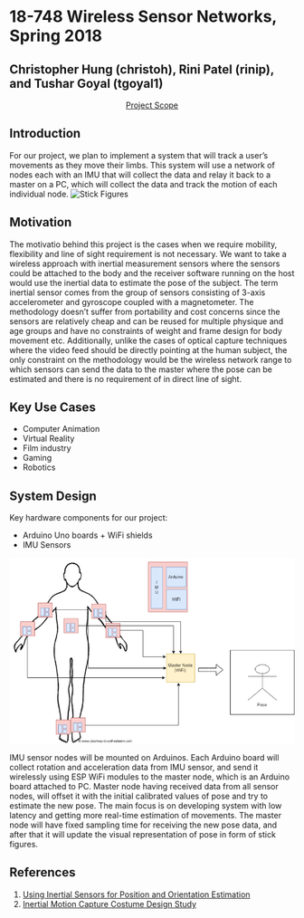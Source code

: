 
# 18-748 Wireless Sensor Networks, Spring 2018

## Christopher Hung (christoh), Rini Patel (rinip), and Tushar Goyal (tgoyal1)

<div style="text-align: center;"><a class="nav"  href="https://rinipatel.github.io/PoseCapture/Project_Scope_Document.pdf" target="_blank">Project Scope</a></div>

## Introduction
For our project, we plan to implement a system that will track a user’s movements as they move their limbs. This system will use a network of nodes each with an IMU that will collect the data and relay it back to a master on a PC, which will collect the data and track the motion of each individual node.
![Stick Figures](http://vis.uky.edu/~gravity/Research/Mocap/Mocap_files/image002.jpg)

## Motivation 
The motivatio behind this project is the cases when we require mobility, flexibility and line of sight requirement is not necessary. We want to take a wireless approach with inertial measurement sensors where the sensors could be attached to the body and the receiver software running on the host would use the inertial data to estimate the pose of the subject. The term inertial sensor comes from the group of sensors consisting of 3-axis accelerometer and gyroscope coupled with a magnetometer. The methodology doesn’t suffer from portability and cost concerns since the sensors are relatively cheap and can be reused for multiple physique and age groups and have no constraints of weight and frame design for body movement etc. Additionally, unlike the cases of optical capture techniques where the video feed should be directly pointing at the human subject, the only constraint on the methodology would be the wireless network range to which sensors can send the data to the master where the pose can be estimated and there is no requirement of in direct line of sight. 

## Key Use Cases
- Computer Animation
- Virtual Reality
- Film industry
- Gaming
- Robotics 

## System Design 
Key hardware components for our project:
- Arduino Uno boards + WiFi shields
- IMU Sensors

![Block Diagram](Pose_Capture.png)

IMU sensor nodes will be mounted on Arduinos. Each Arduino board will collect rotation and acceleration data from IMU sensor, and send it wirelessly using ESP WiFi modules to the master node, which is an Arduino board attached to PC. Master node having received data from all sensor nodes, will offset it with the initial calibrated values of pose and try to estimate the new pose. The main focus is on developing system with low latency and getting more real-time estimation of movements. The master node will have fixed sampling time for receiving the new pose data, and after that it will update the visual representation of pose in form of stick figures.

## References

1. [Using Inertial Sensors for Position and Orientation Estimation](https://arxiv.org/pdf/1704.06053.pdf)
2. [Inertial Motion Capture Costume Design Study](https://www.ncbi.nlm.nih.gov/pmc/articles/PMC5375898/)

